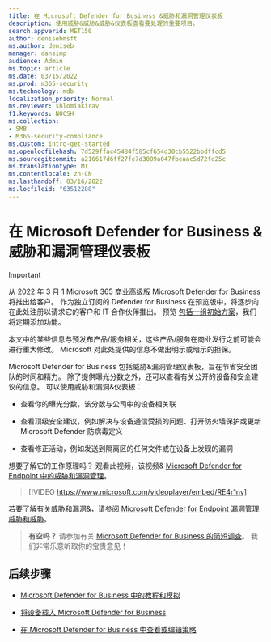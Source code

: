 ```yaml
---
title: 在 Microsoft Defender for Business &威胁和漏洞管理仪表板
description: 使用威胁&威胁&威胁&仪表板查看要处理的重要项目。
search.appverid: MET150
author: denisebmsft
ms.author: deniseb
manager: dansimp
audience: Admin
ms.topic: article
ms.date: 03/15/2022
ms.prod: m365-security
ms.technology: mdb
localization_priority: Normal
ms.reviewer: shlomiakirav
f1.keywords: NOCSH
ms.collection:
- SMB
- M365-security-compliance
ms.custom: intro-get-started
ms.openlocfilehash: 7d529ffac45484f585cf654d30cb5522bbdffcd5
ms.sourcegitcommit: a216617d6ff27fe7d3089a047fbeaac5d72fd25c
ms.translationtype: MT
ms.contentlocale: zh-CN
ms.lasthandoff: 03/16/2022
ms.locfileid: "63512288"
---
```

# <a name="use-your-threat--vulnerability-management-dashboard-in-microsoft-defender-for-business"></a>在 Microsoft Defender for Business &威胁和漏洞管理仪表板

> [!IMPORTANT]
> 从 2022 年 3 [月](../../business-premium/index.md) 1 Microsoft 365 商业高级版 Microsoft Defender for Business 将推出给客户。 作为独立订阅的 Defender for Business 在预览版中，将逐步向在此处注册以请求它的客户和 IT 合作伙伴[](https://aka.ms/mdb-preview)推出。 预览 [包括一组初始方案](mdb-tutorials.md#try-these-preview-scenarios)，我们将定期添加功能。
> 
> 本文中的某些信息与预发布产品/服务相关，这些产品/服务在商业发行之前可能会进行重大修改。 Microsoft 对此处提供的信息不做出明示或暗示的担保。 

Microsoft Defender for Business 包括威胁&漏洞管理仪表板，旨在节省安全团队的时间和精力。 除了提供曝光分数之外，还可以查看有关公开的设备和安全建议的信息。 可以使用威胁和漏洞&仪表板：

- 查看你的曝光分数，该分数与公司中的设备相关联

- 查看顶级安全建议，例如解决与设备通信受损的问题、打开防火墙保护或更新Microsoft Defender 防病毒定义

- 查看修正活动，例如发送到隔离区的任何文件或在设备上发现的漏洞

想要了解它的工作原理吗？ 观看此视频，该视频& [Microsoft Defender for Endpoint 中的威胁和漏洞管理](../defender-endpoint/microsoft-defender-endpoint.md)。

> [!VIDEO https://www.microsoft.com/videoplayer/embed/RE4r1nv]

若要了解有关威胁和漏洞&，请参阅 [Microsoft Defender for Endpoint 漏洞管理威胁和威胁](../defender-endpoint/next-gen-threat-and-vuln-mgt.md)。

>
> **有空吗？**
> 请参加有关 <a href="https://microsoft.qualtrics.com/jfe/form/SV_0JPjTPHGEWTQr4y" target="_blank">Microsoft Defender for Business 的简短调查</a>。 我们非常乐意听取你的宝贵意见！
>

## <a name="next-steps"></a>后续步骤

- [Microsoft Defender for Business 中的教程和模拟](mdb-tutorials.md)

- [将设备载入 Microsoft Defender for Business](mdb-onboard-devices.md)

- [在 Microsoft Defender for Business 中查看或编辑策略](mdb-view-edit-create-policies.md)